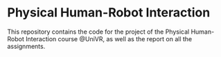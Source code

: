 # Physical Human-Robot Interaction
This repository contains the code for the project of the Physical Human-Robot Interaction course @UniVR, as well as the report on all the assignments.
